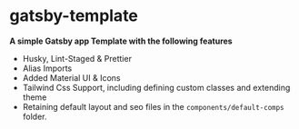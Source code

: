 # gatsby-template

**A simple Gatsby app Template with the following features**

-   Husky, Lint-Staged & Prettier
-   Alias Imports
-   Added Material UI & Icons
-   Tailwind Css Support, including defining custom classes and extending theme
-   Retaining default layout and seo files in the `components/default-comps` folder.